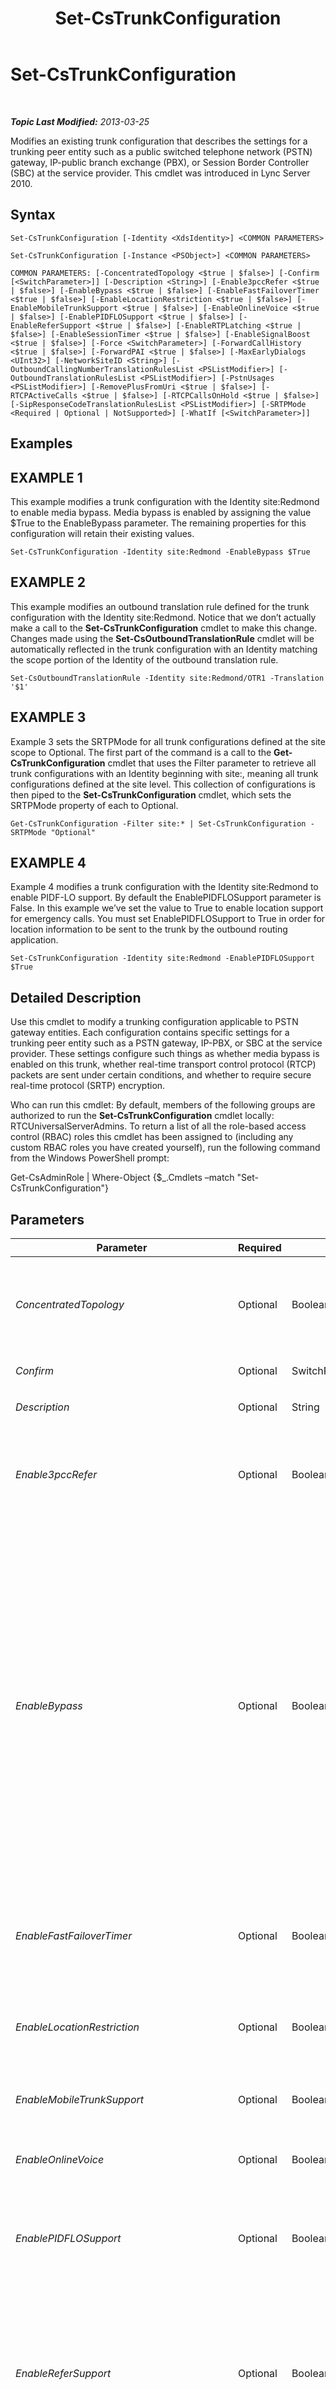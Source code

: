 ﻿---
title: Set-CsTrunkConfiguration
TOCTitle: Set-CsTrunkConfiguration
ms:assetid: 18152388-68de-4a6b-b5a1-248534ecde72
ms:mtpsurl: https://technet.microsoft.com/en-us/library/Gg398238(v=OCS.15)
ms:contentKeyID: 48183516
ms.date: 07/23/2014
mtps_version: v=OCS.15
---

<div data-xmlns="http://www.w3.org/1999/xhtml">

<div class="topic" data-xmlns="http://www.w3.org/1999/xhtml" data-msxsl="urn:schemas-microsoft-com:xslt" data-cs="http://msdn.microsoft.com/en-us/">

<div data-asp="http://msdn2.microsoft.com/asp">

# Set-CsTrunkConfiguration

</div>

<div id="mainSection">

<div id="mainBody">

<span> </span>

_**Topic Last Modified:** 2013-03-25_

Modifies an existing trunk configuration that describes the settings for a trunking peer entity such as a public switched telephone network (PSTN) gateway, IP-public branch exchange (PBX), or Session Border Controller (SBC) at the service provider. This cmdlet was introduced in Lync Server 2010.

<div>

## Syntax

    Set-CsTrunkConfiguration [-Identity <XdsIdentity>] <COMMON PARAMETERS>

    Set-CsTrunkConfiguration [-Instance <PSObject>] <COMMON PARAMETERS>

    COMMON PARAMETERS: [-ConcentratedTopology <$true | $false>] [-Confirm [<SwitchParameter>]] [-Description <String>] [-Enable3pccRefer <$true | $false>] [-EnableBypass <$true | $false>] [-EnableFastFailoverTimer <$true | $false>] [-EnableLocationRestriction <$true | $false>] [-EnableMobileTrunkSupport <$true | $false>] [-EnableOnlineVoice <$true | $false>] [-EnablePIDFLOSupport <$true | $false>] [-EnableReferSupport <$true | $false>] [-EnableRTPLatching <$true | $false>] [-EnableSessionTimer <$true | $false>] [-EnableSignalBoost <$true | $false>] [-Force <SwitchParameter>] [-ForwardCallHistory <$true | $false>] [-ForwardPAI <$true | $false>] [-MaxEarlyDialogs <UInt32>] [-NetworkSiteID <String>] [-OutboundCallingNumberTranslationRulesList <PSListModifier>] [-OutboundTranslationRulesList <PSListModifier>] [-PstnUsages <PSListModifier>] [-RemovePlusFromUri <$true | $false>] [-RTCPActiveCalls <$true | $false>] [-RTCPCallsOnHold <$true | $false>] [-SipResponseCodeTranslationRulesList <PSListModifier>] [-SRTPMode <Required | Optional | NotSupported>] [-WhatIf [<SwitchParameter>]]

</div>

<div>

## Examples

<div>

## EXAMPLE 1

This example modifies a trunk configuration with the Identity site:Redmond to enable media bypass. Media bypass is enabled by assigning the value $True to the EnableBypass parameter. The remaining properties for this configuration will retain their existing values.

    Set-CsTrunkConfiguration -Identity site:Redmond -EnableBypass $True

</div>

<div>

## EXAMPLE 2

This example modifies an outbound translation rule defined for the trunk configuration with the Identity site:Redmond. Notice that we don’t actually make a call to the **Set-CsTrunkConfiguration** cmdlet to make this change. Changes made using the **Set-CsOutboundTranslationRule** cmdlet will be automatically reflected in the trunk configuration with an Identity matching the scope portion of the Identity of the outbound translation rule.

    Set-CsOutboundTranslationRule -Identity site:Redmond/OTR1 -Translation '$1'

</div>

<div>

## EXAMPLE 3

Example 3 sets the SRTPMode for all trunk configurations defined at the site scope to Optional. The first part of the command is a call to the **Get-CsTrunkConfiguration** cmdlet that uses the Filter parameter to retrieve all trunk configurations with an Identity beginning with site:, meaning all trunk configurations defined at the site level. This collection of configurations is then piped to the **Set-CsTrunkConfiguration** cmdlet, which sets the SRTPMode property of each to Optional.

    Get-CsTrunkConfiguration -Filter site:* | Set-CsTrunkConfiguration -SRTPMode "Optional"

</div>

<div>

## EXAMPLE 4

Example 4 modifies a trunk configuration with the Identity site:Redmond to enable PIDF-LO support. By default the EnablePIDFLOSupport parameter is False. In this example we’ve set the value to True to enable location support for emergency calls. You must set EnablePIDFLOSupport to True in order for location information to be sent to the trunk by the outbound routing application.

    Set-CsTrunkConfiguration -Identity site:Redmond -EnablePIDFLOSupport $True

</div>

</div>

<div>

## Detailed Description

Use this cmdlet to modify a trunking configuration applicable to PSTN gateway entities. Each configuration contains specific settings for a trunking peer entity such as a PSTN gateway, IP-PBX, or SBC at the service provider. These settings configure such things as whether media bypass is enabled on this trunk, whether real-time transport control protocol (RTCP) packets are sent under certain conditions, and whether to require secure real-time protocol (SRTP) encryption.

Who can run this cmdlet: By default, members of the following groups are authorized to run the **Set-CsTrunkConfiguration** cmdlet locally: RTCUniversalServerAdmins. To return a list of all the role-based access control (RBAC) roles this cmdlet has been assigned to (including any custom RBAC roles you have created yourself), run the following command from the Windows PowerShell prompt:

Get-CsAdminRole | Where-Object {$\_.Cmdlets –match "Set-CsTrunkConfiguration"}

</div>

<div>

## Parameters


<table>
<colgroup>
<col style="width: 25%" />
<col style="width: 25%" />
<col style="width: 25%" />
<col style="width: 25%" />
</colgroup>
<thead>
<tr class="header">
<th>Parameter</th>
<th>Required</th>
<th>Type</th>
<th>Description</th>
</tr>
</thead>
<tbody>
<tr class="odd">
<td><p><em>ConcentratedTopology</em></p></td>
<td><p>Optional</p></td>
<td><p>Boolean</p></td>
<td><p>The value of this parameter determines whether there is a well-known media termination point. (An example of a well-known media termination point would be a PSTN gateway where the media termination has the same IP as the signaling termination.) Set this value to False if the trunk does not have a well-known media termination point.</p>
<p>Default: True</p></td>
</tr>
<tr class="even">
<td><p><em>Confirm</em></p></td>
<td><p>Optional</p></td>
<td><p>SwitchParameter</p></td>
<td><p>Prompts you for confirmation before executing the command.</p></td>
</tr>
<tr class="odd">
<td><p><em>Description</em></p></td>
<td><p>Optional</p></td>
<td><p>String</p></td>
<td><p>A string describing the purpose of the trunk configuration.</p></td>
</tr>
<tr class="even">
<td><p><em>Enable3pccRefer</em></p></td>
<td><p>Optional</p></td>
<td><p>Boolean</p></td>
<td><p>Indicates whether the 3pcc protocol can be used to allow transferred calls to bypass the hosted site. 3pcc is also known as &quot;third party control,&quot; and occurs when a third-party is used to connect a pair of callers (for example, an operator placing a call from person A to person B). The REFER method is a standard SIP method which indicates that the recipient should contact a third-party by using information supplied by the sender. The default value is False ($False).</p></td>
</tr>
<tr class="odd">
<td><p><em>EnableBypass</em></p></td>
<td><p>Optional</p></td>
<td><p>Boolean</p></td>
<td><p>The value of this parameter determines whether media bypass is enabled for this trunk. Set this value to True to enable bypass. Note that in order for the media bypass to work successfully, certain capabilities must be supported by PSTN gateways, SBCs, and PBXs, including:</p>
<p>- The ability to receive forked responses to an Invite.</p>
<p>- Lync Server clients and the media termination point must be able to communicate directly without going through a Mediation Server.</p>
<p>- The gateway subnet must be defined as being at the same site as the client’s subnet or, if at a different site, the sites must not be separated by WAN links with constrained bandwidth.</p>
<p>Media bypass can be enabled only under the following circumstances:</p>
<p>- The ConcentratedTopology parameter is set to True</p>
<p>- The EnableReferSupport parameter is set to False and RTCPActiveCalls and RTCPCallsOnHold are set to False, or EnableReferSupport is set to True</p>
<p>Note that if EnableBypass is True and EnableReferSupport is False, bypass calls that are subsequently transferred will become non-bypass.</p>
<p>For media bypass to work for a particular trunk, it needs to be enabled globally and also for the trunk in question. Use the <strong>New-CsNetworkMediaBypassConfiguration</strong> cmdlet to enable media bypass globally.</p>
<p>Default: False</p></td>
</tr>
<tr class="even">
<td><p><em>EnableFastFailoverTimer</em></p></td>
<td><p>Optional</p></td>
<td><p>Boolean</p></td>
<td><p>When set to True, outbound calls that are not answered by the gateway within 10 seconds will be routed to the next available trunk; if there are no additional trunks then the call will automatically be dropped. In an organization with slow networks and gateway responses, that could potentially result in calls being dropped unnecessarily.</p>
<p>The default value is True.</p></td>
</tr>
<tr class="odd">
<td><p><em>EnableLocationRestriction</em></p></td>
<td><p>Optional</p></td>
<td><p>Boolean</p></td>
<td><p>When set to True, location-based voice routing will be enabled for calls passing through the SIP trunks managed by the specified collection of SIP trunk configuration settings. With location-based voice routing, the locations of both the user making the call and the user receiving the call are taken into account when calls are routed. If this property is set to True (the default value is False) then you should also set the NetworkSiteId property.</p></td>
</tr>
<tr class="even">
<td><p><em>EnableMobileTrunkSupport</em></p></td>
<td><p>Optional</p></td>
<td><p>Boolean</p></td>
<td><p>Defines whether the service provider is a mobile carrier.</p>
<p>Default: False</p></td>
</tr>
<tr class="odd">
<td><p><em>EnableOnlineVoice</em></p></td>
<td><p>Optional</p></td>
<td><p>Boolean</p></td>
<td><p>Indicates whether the SIP trunks support online voice. With online voice, users have an on-premises Lync Server account but have their voicemail hosted by Lync Online. The default value is False ($False).</p></td>
</tr>
<tr class="even">
<td><p><em>EnablePIDFLOSupport</em></p></td>
<td><p>Optional</p></td>
<td><p>Boolean</p></td>
<td><p>Defines whether to route emergency calls with Presence Information Data Format Location Object (PIDF-LO) through the defined gateway. Set this parameter to True if emergency calls are to be routed to a certified emergency services provider. (The location will be transmitted with the call.)</p>
<p>Default: False</p></td>
</tr>
<tr class="odd">
<td><p><em>EnableReferSupport</em></p></td>
<td><p>Optional</p></td>
<td><p>Boolean</p></td>
<td><p>Defines whether this trunk supports receiving Refer requests from the Mediation Server.</p>
<p>Media bypass can be enabled only under the following circumstances:</p>
<p>- The ConcentratedTopology parameter is set to True</p>
<p>- The EnableReferSupport parameter is set to False and RTCPActiveCalls and RTCPCallsOnHold are set to False, or EnableReferSupport is set to True</p>
<p>Note that if EnableBypass is True and EnableReferSupport is False, bypass calls that are subsequently transferred will become non-bypass.</p>
<p>Default: True</p></td>
</tr>
<tr class="even">
<td><p><em>EnableRTPLatching</em></p></td>
<td><p>Optional</p></td>
<td><p>Boolean</p></td>
<td><p>Indicates whether or not the SIP trunks support RTP latching. RTP latching is a technology that enables RTP/RTCP connectivity through a NAT (network address translator) device or firewall. The default value is False ($False).</p></td>
</tr>
<tr class="odd">
<td><p><em>EnableSessionTimer</em></p></td>
<td><p>Optional</p></td>
<td><p>Boolean</p></td>
<td><p>Specifies whether the session timer is enabled. Session timers are used to determine whether a particular session is still active.</p>
<p>Note that even if this parameter is set to False, session timers can be applicable if the remote connection has session timer enabled. In such a case, the Mediation Server will reply to session timer probes from the remote entity.</p>
<p>Default: False</p></td>
</tr>
<tr class="even">
<td><p><em>EnableSignalBoost</em></p></td>
<td><p>Optional</p></td>
<td><p>Boolean</p></td>
<td><p>When this parameter is set to True the PSTN gateway, IP-PBX, or SBC at the service provider will boost the audio volume in voice streams that are sent to the Mediation Server or Lync Server clients. If this value is set to False, audio will be boosted either at the Mediation Server (for non-bypass calls) or in Lync Server clients (for bypass calls).</p>
<p>Default: False</p></td>
</tr>
<tr class="odd">
<td><p><em>Force</em></p></td>
<td><p>Optional</p></td>
<td><p>SwitchParameter</p></td>
<td><p>Suppresses any confirmation prompts that would otherwise be displayed before making changes.</p></td>
</tr>
<tr class="even">
<td><p><em>ForwardCallHistory</em></p></td>
<td><p>Optional</p></td>
<td><p>Boolean</p></td>
<td><p>Indicates whether call history information will be forwarded through the trunk. The default value is False ($False).</p></td>
</tr>
<tr class="odd">
<td><p><em>ForwardPAI</em></p></td>
<td><p>Optional</p></td>
<td><p>Boolean</p></td>
<td><p>Indicates whether the P-Asserted-Identity (PAI) header will be forwarded along with the call. The PAI header provides a way to verify the identity of the caller. The default value is False ($False).</p></td>
</tr>
<tr class="even">
<td><p><em>Identity</em></p></td>
<td><p>Optional</p></td>
<td><p>XdsIdentity</p></td>
<td><p>A unique identifier that includes the scope of the trunk configuration. Trunk configurations can exist at the Global scope, the Site scope, or at the Service scope for a PSTN Gateway service. For example, site:Redmond (for site) or PstnGateway:Redmond.litwareinc.com (for service).</p></td>
</tr>
<tr class="odd">
<td><p><em>Instance</em></p></td>
<td><p>Optional</p></td>
<td><p>TrunkConfiguration</p></td>
<td><p>Allows you to pass a reference to an object to the cmdlet rather than set individual parameter values.</p>
<p>This parameter requires an object of type Microsoft.Rtc.Management.WritableConfig.Settings.TrunkConfiguration.TrunkConfiguration, which can be retrieved by calling the <strong>Get-CsTrunkConfiguration</strong> cmdlet.</p></td>
</tr>
<tr class="even">
<td><p><em>MaxEarlyDialogs</em></p></td>
<td><p>Optional</p></td>
<td><p>UInt32</p></td>
<td><p>The maximum number of forked responses a PSTN gateway, IP-PBX, or SBC at the service provider can receive to an Invite that it sent to the Mediation Server.</p>
<p>Default: 20</p></td>
</tr>
<tr class="odd">
<td><p><em>NetworkSiteID</em></p></td>
<td><p>Optional</p></td>
<td><p>String</p></td>
<td><p>Site ID of the network site associated with the collection of trunk configuration settings. If the EnableLocationRestriction property is set to True then location-based voice routing through this trunk will be managed by using the settings configured for the specified site. Network site IDs can be retrieved by using this command:</p>
<p>Get-CsNetworkSite | Select NetworkSiteID</p></td>
</tr>
<tr class="even">
<td><p><em>OutboundCallingNumberTranslationRulesList</em></p></td>
<td><p>Optional</p></td>
<td><p>PSListModifier</p></td>
<td><p>Collection of outbound calling number translation rules assigned to the trunk. You can retrieve information about the available rules by running this command:</p>
<p>Get-CsOutboundCallingNumberTranslationRule</p></td>
</tr>
<tr class="odd">
<td><p><em>OutboundTranslationRulesList</em></p></td>
<td><p>Optional</p></td>
<td><p>PSListModifier</p></td>
<td><p>A collection of phone number translation rules that apply to calls handled by Outbound Routing (calls routed to PBX or PSTN destinations).</p>
<p>While this list and these rules can be modified directly with this cmdlet, we recommend that you modify the outbound translation rules with the <strong>Set-CsOutboundTranslationRule</strong> cmdlet. The <strong>Set-CsOutboundTranslationRule</strong> cmdlet will modify the rule, and these modifications will be automatically reflected in the trunk configuration. To modify the trunk configuration by adding a new outbound translation rule, call the <strong>New-CsOutboundTranslationRule</strong> cmdlet; the new rule will be added to the trunk configuration with the matching scope.</p></td>
</tr>
<tr class="even">
<td><p><em>PstnUsages</em></p></td>
<td><p>Optional</p></td>
<td><p>PSListModifier</p></td>
<td><p>Collection of PSTN usages assigned to the trunk. You can retrieve information about the available usages by running this command:</p>
<p>Get-CsPstnUsage</p></td>
</tr>
<tr class="odd">
<td><p><em>RemovePlusFromUri</em></p></td>
<td><p>Optional</p></td>
<td><p>Boolean</p></td>
<td><p>Setting this parameter to True will cause the Mediation Server to remove leading plus signs (+) from Uniform Resources Identifiers (URIs) before sending them on to the service provider.</p>
<p>Default: False</p></td>
</tr>
<tr class="even">
<td><p><em>RTCPActiveCalls</em></p></td>
<td><p>Optional</p></td>
<td><p>Boolean</p></td>
<td><p>This parameter determines whether RTCP packets are sent from the PSTN gateway, IP-PBX, or SBC at the service provider for active calls. An active call in this context is a call where media is allowed to flow in at least one direction. If RTCPActiveCalls is set to True, the Mediation Server or Lync Server client can terminate a call if it does not receive RTCP packets for a period exceeding 30 seconds.</p>
<p>Note that disabling the checks for received RTCP media for active calls in Lync Server elements removes an important safeguard for detecting a dropped peer and should be done only if necessary.</p>
<p>Default: True</p></td>
</tr>
<tr class="odd">
<td><p><em>RTCPCallsOnHold</em></p></td>
<td><p>Optional</p></td>
<td><p>Boolean</p></td>
<td><p>This parameter determines whether RTCP packets continue to be sent across the trunk for calls that have been placed on hold and no media packets are expected to flow in either direction. If Music on Hold is enabled at either the Lync Server client or the trunk, the call will be considered to be active and this property will be ignored. In these circumstances use the RTCPActiveCalls parameter.</p>
<p>Note that disabling the checks for received RTCP media for active calls in Lync Server elements removes an important safeguard for detecting a dropped peer and should be done only if necessary.</p>
<p>Default: True</p></td>
</tr>
<tr class="even">
<td><p><em>SipResponseCodeTranslationRulesList</em></p></td>
<td><p>Optional</p></td>
<td><p>PSListModifier</p></td>
<td><p>A list of SIP response code translation rules that apply to response codes received from a PSTN gateway, IP-PBX, or SBC at the service provider. These rules allow the administrator to map SIP response codes with values between 400 and 699 received over a trunk to new values more consistent with Lync Server.</p>
<p>You can create this list and corresponding rules directly with this cmdlet. However, we recommend that you create the SIP response code translation rules by calling the <strong>New-CsSipResponseCodeTranslationRule</strong> cmdlet. That cmdlet will create the rule and assign it to the trunk configuration with the matching scope.</p></td>
</tr>
<tr class="odd">
<td><p><em>SRTPMode</em></p></td>
<td><p>Optional</p></td>
<td><p>SRTPMode</p></td>
<td><p>The value of this parameter determines the level of support for SRTP to protect media traffic between the Mediation Server and the PSTN gateway, IP-PBX, or SBC at the service provider. For media bypass cases, this value must be compatible with the EncryptionLevel setting in the media configuration. Media configuration is set by using the <strong>New-CsMediaConfiguration</strong> cmdlet and the <strong>Set-CsMediaConfiguration</strong> cmdlet.</p>
<p>Valid values:</p>
<p>- Required: SRTP encryption must be used.</p>
<p>- Optional: SRTP will be used if the service provider supports it.</p>
<p>- NotSupported: SRTP encryption is not supported and therefore will not be used.</p>
<p>Note: SRTPMode is used only if the gateway is configured to use Transport Layer Security (TLS). If the gateway is configured with Transmission Control Protocol (TCP) as the transport, SRTPMode is internally set to NotSupported.</p>
<p>Default: Required</p></td>
</tr>
<tr class="even">
<td><p><em>WhatIf</em></p></td>
<td><p>Optional</p></td>
<td><p>SwitchParameter</p></td>
<td><p>Describes what would happen if you executed the command without actually executing the command.</p></td>
</tr>
</tbody>
</table>


</div>

<div>

## Input Types

Microsoft.Rtc.Management.WritableConfig.Settings.TrunkConfiguration.TrunkConfiguration object. Accepts pipelined input of trunk configuration objects.

</div>

<div>

## Return Types

This cmdlet does not return a value; it modifies an object of type Microsoft.Rtc.Management.WritableConfig.Settings.TrunkConfiguration.TrunkConfiguration.

</div>

<div>

## See Also


[New-CsTrunkConfiguration](new-cstrunkconfiguration.md)  
[Remove-CsTrunkConfiguration](remove-cstrunkconfiguration.md)  
[Get-CsTrunkConfiguration](get-cstrunkconfiguration.md)  
[Test-CsTrunkConfiguration](test-cstrunkconfiguration.md)  
[New-CsOutboundTranslationRule](new-csoutboundtranslationrule.md)  
[Set-CsOutboundTranslationRule](set-csoutboundtranslationrule.md)  
  

</div>

</div>

<span> </span>

</div>

</div>

</div>


